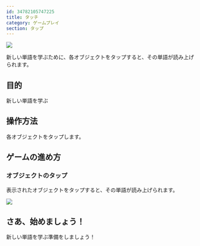 ```yaml
---
id: 34782105747225
title: タッチ
category: ゲームプレイ
section: タップ
---
```

![](https://help.studycat.com/hc/article_attachments/34782105723161)

新しい単語を学ぶために、各オブジェクトをタップすると、その単語が読み上げられます。

## 目的

新しい単語を学ぶ

## 操作方法

各オブジェクトをタップします。

## ゲームの進め方

### オブジェクトのタップ

表示されたオブジェクトをタップすると、その単語が読み上げられます。

![](https://help.studycat.com/hc/article_attachments/34967116977049)

## さあ、始めましょう！

新しい単語を学ぶ準備をしましょう！

